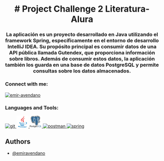 <h1 align="center"># Project Challenge 2 Literatura-Alura</h1>
<h3 align="center">La aplicación es un proyecto desarrollado en Java utilizando el framework Spring, específicamente en el entorno de desarrollo IntelliJ IDEA. Su propósito principal es consumir datos de una API pública llamada Gutendex, que proporciona información sobre libros. Además de consumir estos datos, la aplicación también los guarda en una base de datos PostgreSQL y permite consultas sobre los datos almacenados.</h3>

<h3 align="left">Connect with me:</h3>
<p align="left">
<a href="https://linkedin.com/in/emir-avendano" target="blank"><img align="center" src="https://raw.githubusercontent.com/rahuldkjain/github-profile-readme-generator/master/src/images/icons/Social/linked-in-alt.svg" alt="emir-avendano" height="30" width="40" /></a>
</p>

<h3 align="left">Languages and Tools:</h3>
<p align="left"> <a href="https://git-scm.com/" target="_blank" rel="noreferrer"> <img src="https://www.vectorlogo.zone/logos/git-scm/git-scm-icon.svg" alt="git" width="40" height="40"/> </a> <a href="https://www.java.com" target="_blank" rel="noreferrer"> <img src="https://raw.githubusercontent.com/devicons/devicon/master/icons/java/java-original.svg" alt="java" width="40" height="40"/> </a> <a href="https://www.postgresql.org" target="_blank" rel="noreferrer"> <img src="https://raw.githubusercontent.com/devicons/devicon/master/icons/postgresql/postgresql-original-wordmark.svg" alt="postgresql" width="40" height="40"/> </a> <a href="https://postman.com" target="_blank" rel="noreferrer"> <img src="https://www.vectorlogo.zone/logos/getpostman/getpostman-icon.svg" alt="postman" width="40" height="40"/> </a> <a href="https://spring.io/" target="_blank" rel="noreferrer"> <img src="https://www.vectorlogo.zone/logos/springio/springio-icon.svg" alt="spring" width="40" height="40"/> </a> </p>

## Authors
- [@emiravendano](https://www.github.com/emiravendano)

